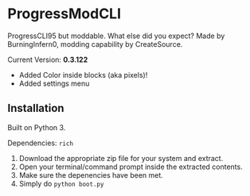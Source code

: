 # ProgressModCLI

ProgressCLI95 but moddable. What else did you expect? Made by BurningInfern0, modding capability by CreateSource.

Current Version: **0.3.122**

- Added Color inside blocks (aka pixels)!
- Added settings menu
    

## Installation

Built on Python 3.

Dependencies: ```rich```

1. Download the appropriate zip file for your system and extract.
2. Open your terminal/command prompt inside the extracted contents.
3. Make sure the depenencies have been met.
4. Simply do ```python boot.py```
